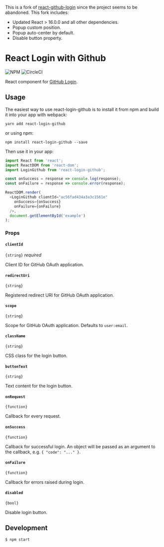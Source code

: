 This is a fork of [react-github-login](https://github.com/checkr/react-github-login) since the project seems to be abandoned. This fork includes:

- Updated React > 16.0.0 and all other dependencies.
- Popup custom position.
- Popup auto-center by default.
- Disable button property.

# React Login with Github

![NPM](https://img.shields.io/npm/v/react-login-github.svg?style=flat)
![CircleCI](https://circleci.com/gh/rlamana/react-login-github.svg?style=shield&circle-token=493b950057f69e68ac8698a9ee189b2132a296e4)

React component for [GitHub Login](https://developer.github.com/v3/oauth/).

## Usage

The easiest way to use react-login-github is to install it from npm and build it into your app with webpack:

```
yarn add react-login-github
```

or using npm:

```
npm install react-login-github --save
```

Then use it in your app:


```js
import React from 'react';
import ReactDOM from 'react-dom';
import LoginGithub from 'react-login-github';

const onSuccess = response => console.log(response);
const onFailure = response => console.error(response);

ReactDOM.render(
  <LoginGithub clientId="ac56fad434a3a3c1561e"
    onSuccess={onSuccess}
    onFailure={onFailure}
  />,
  document.getElementById('example')
);
```

### Props

#### `clientId`

`{string}` _required_

Client ID for GitHub OAuth application.

#### `redirectUri`

`{string}`

Registered redirect URI for GitHub OAuth application.

#### `scope`

`{string}`

Scope for GitHub OAuth application. Defaults to `user:email`.

#### `className`

`{string}`

CSS class for the login button.

#### `buttonText`

`{string}`

Text content for the login button.

#### `onRequest`

`{function}`

Callback for every request.

#### `onSuccess`

`{function}`

Callback for successful login. An object will be passed as an argument to the callback, e.g. `{ "code": "..." }`.

#### `onFailure`

`{function}`

Callback for errors raised during login.

#### `disabled`

`{bool}`

Disable login button.


## Development

```sh
$ npm start
```
